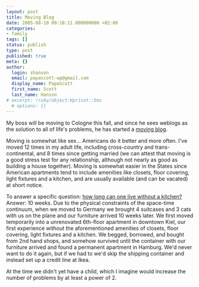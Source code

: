 ```yaml
---
layout: post
title: Moving Blog
date: 2005-08-10 09:18:11.000000000 +02:00
categories:
- family
tags: []
status: publish
type: post
published: true
meta: {}
author:
  login: shanson
  email: papascott-wp@gmail.com
  display_name: PapaScott
  first_name: Scott
  last_name: Hanson
# excerpt: !ruby/object:Hpricot::Doc
  # options: {}
---
```

<p>My boss will be moving to Cologne this fall, and since he sees weblogs as the solution to all of life's problems, he has started a <a href="http://umzug.lumma.de/" title="Umzugsblog">moving blog</a>.</p>
<p>Moving is somewhat like sex... Americans do it better and more often. I've moved 12 times in my adult life, including cross-country and trans-continental, and 8 times since getting married (we can attest that moving is a good stress test for any relationship, although not nearly as good as building a house together). Moving is somewhat easier in the States since American apartments tend to include amenities like closets, floor covering, light fixtures and a kitchen, and are usually available (and can be vacated) at short notice. </p>
<p>To answer a specific question: <a href="http://umzug.lumma.de/eintrag.php?id=20" title="Praktische &Uuml;berlegungen">how long can one live without a kitchen?</a> Answer: 10 weeks. Due to the physical constraints of the space-time continuum, when we moved to Germany we brought 4 suitcases and 3 cats with us on the plane and our furniture arrived 10 weeks later. We first moved temporarily into a unrenovated 6th-floor apartment in downtown Kiel, our first experience without the aforementioned amenities of closets, floor covering, light fixtures and a kitchen. We begged, borrowed, and bought from 2nd hand shops, and somehow survived until the container with our furniture arrived and found a permanent apartment in Hamburg. We'd never want to do it again, but if we had to we'd skip the shipping container and instead set up a credit line at Ikea.</p>
<p>At the time we didn't yet have a child, which I imagine would increase the number of problems by at least a power of 2.</p>

